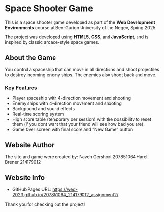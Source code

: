 # Space Shooter Game 

This is a space shooter game developed as part of the **Web Development Environments** course at Ben-Gurion University of the Negev, Spring 2025.

The project was developed using **HTML5**, **CSS**, and **JavaScript**, and is inspired by classic arcade-style space games.

## About the Game
You control a spaceship that can move in all directions and shoot projectiles to destroy incoming enemy ships. The enemies also shoot back and move.

### Key Features
- Player spaceship with 4-direction movement and shooting
- Enemy ships with 4-direction movement and shooting
- Background and sound effects
- Real-time scoring system
- High score table (temporary per session) with the possibility to reset them (if you dont want that your friend will see how bad you are).
- Game Over screen with final score and “New Game” button

## Website Author
The site and game were created by:
Naveh Gershoni 207851064
Harel Brener 214179012

## Website Info
- GitHub Pages URL: https://wed-2023.github.io/207851064_214179012_assignment2/

Thank you for checking out the project!

